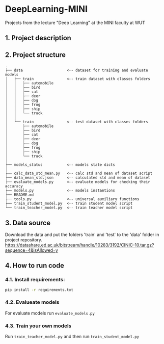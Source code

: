 # DeepLearning-MINI
Projects from the lecture "Deep Learning" at the MINI faculty at WUT

## 1. Project description


## 2. Project structure
```
.
├── data                    <-- dataset for training and evaluate models
│   ├── train               <-- train dataset with classes folders
│   │   ├── automobile
│   │   ├── bird
│   │   ├── cat
│   │   ├── deer
│   │   ├── dog
│   │   ├── frog
│   │   ├── ship
│   │   └── truck
│   │
│   └── train               <-- test dataset with classes folders
│       ├── automobile
│       ├── bird
│       ├── cat
│       ├── deer
│       ├── dog
│       ├── frog
│       ├── ship
│       └── truck
│
├── models_status           <-- models state dicts
│
├── calc_data_std_mean.py   <-- calc std and mean of dataset script
├── data_mean_std.json      <-- calculated std and mean of dataset
├── evaluate_models.py      <-- evaluate models for checking their accuracy
├── models.py               <-- models instantions
├── README.md
├── tools.py                <-- universal auxiliary functions
├── train_student_model.py  <-- train student model script
└── train_teacher_model.py  <-- train teacher model script
```


## 3. Data source
Download the data and put the folders 'train' and 'test' to the 'data' folder in project repository.
https://datashare.ed.ac.uk/bitstream/handle/10283/3192/CINIC-10.tar.gz?sequence=4&isAllowed=y


## 4. How to run code

### 4.1. Install requirements:
```bash
pip install -r requirements.txt
```

### 4.2. Evalueate models
For evaluate models run `evaluate_models.py`

### 4.3. Train your own models
Run `train_teacher_model.py` and then run `train_student_model.py`
